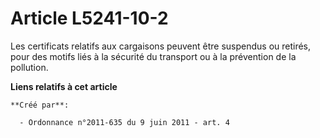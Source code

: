 # Article L5241-10-2

Les certificats relatifs aux cargaisons peuvent être suspendus ou retirés, pour des motifs liés à la sécurité du transport ou
à la prévention de la pollution.

**Liens relatifs à cet article**

	**Créé par**:

	  - Ordonnance n°2011-635 du 9 juin 2011 - art. 4
